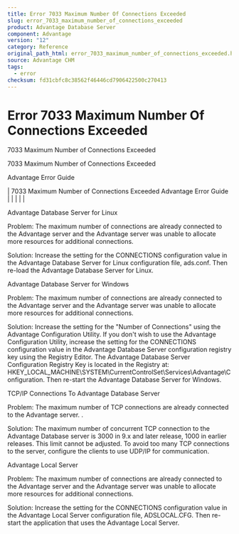 ```yaml
---
title: Error 7033 Maximum Number Of Connections Exceeded
slug: error_7033_maximum_number_of_connections_exceeded
product: Advantage Database Server
component: Advantage
version: "12"
category: Reference
original_path_html: error_7033_maximum_number_of_connections_exceeded.htm
source: Advantage CHM
tags:
  - error
checksum: fd31cbfc8c38562f46446cd7906422500c270413
---
```


# Error 7033 Maximum Number Of Connections Exceeded

7033 Maximum Number of Connections Exceeded

7033 Maximum Number of Connections Exceeded

Advantage Error Guide

| 7033 Maximum Number of Connections Exceeded  Advantage Error Guide |  |  |  |  |

Advantage Database Server for Linux

Problem: The maximum number of connections are already connected to the Advantage server and the Advantage server was unable to allocate more resources for additional connections.

Solution: Increase the setting for the CONNECTIONS configuration value in the Advantage Database Server for Linux configuration file, ads.conf. Then re-load the Advantage Database Server for Linux.

Advantage Database Server for Windows

Problem: The maximum number of connections are already connected to the Advantage server and the Advantage server was unable to allocate more resources for additional connections.

Solution: Increase the setting for the "Number of Connections" using the Advantage Configuration Utility. If you don't wish to use the Advantage Configuration Utility, increase the setting for the CONNECTIONS configuration value in the Advantage Database Server configuration registry key using the Registry Editor. The Advantage Database Server Configuration Registry Key is located in the Registry at: HKEY\_LOCAL\_MACHINE\SYSTEM\CurrentControlSet\Services\Advantage\Configuration. Then re-start the Advantage Database Server for Windows.

TCP/IP Connections To Advantage Database Server

Problem: The maximum number of TCP connections are already connected to the Advantage server. .

Solution: The maximum number of concurrent TCP connection to the Advantage Database server is 3000 in 9.x and later release, 1000 in earlier releases. This limit cannot be adjusted. To avoid too many TCP connections to the server, configure the clients to use UDP/IP for communication.

Advantage Local Server

Problem: The maximum number of connections are already connected to the Advantage server and the Advantage server was unable to allocate more resources for additional connections.

Solution: Increase the setting for the CONNECTIONS configuration value in the Advantage Local Server configuration file, ADSLOCAL.CFG. Then re-start the application that uses the Advantage Local Server.
